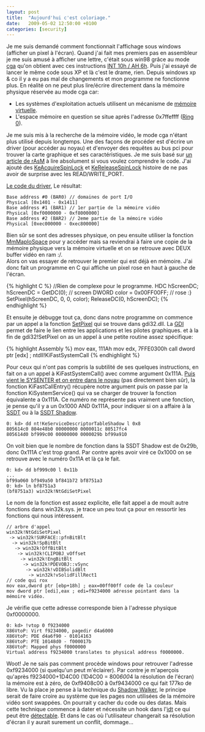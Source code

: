 ```yaml
---
layout: post
title:  "Aujourd'hui c'est coloriage."
date:   2009-05-02 12:50:00 +0100
categories: [security]
---
```

Je me suis demandé comment fonctionnait l'affichage sous windows (afficher un pixel à l'écran). Quand j'ai fait mes premiers pas en assembleur je me suis amusé à afficher une lettre, c'était sous win98 grâce au mode [cga](https://fr.wikipedia.org/wiki/Color_Graphics_Adapter) qu'on obtient avec ces instructions [INT 10h / AH 6h](http://www.emu8086.com/assembly_language_tutorial_assembler_reference/8086_bios_and_dos_interrupts.html#int10h_06h). Puis j'ai essayé de lancer le même code sous XP et là c'est le drame, rien. Depuis windows xp & co il y a eu pas mal de changements et mon programme ne fonctionne plus. En réalité on ne peut plus lire/écrire directement dans la mémoire physique réservée au mode cga car:

* Les systèmes d'exploitation actuels utilisent un mécanisme de [mémoire virtuelle](https://fr.wikipedia.org/wiki/M%C3%A9moire_virtuelle).
* L'espace mémoire en question se situe après l'adresse 0x7ffeffff ([Ring 0](https://fr.wikipedia.org/wiki/Anneau_de_protection)).

Je me suis mis à la recherche de la mémoire vidéo, le mode cga n'étant plus utilisé depuis longtemps. Une des façons de procéder est d'écrire un driver (pour accéder au noyau) et d'envoyer des requêtes au bus pci pour trouver la carte graphique et ses caractéristiques. Je me suis basé sur [un article de rAsM](http://rce.servhome.org/blog/?p=1) à lire absolument si vous voulez comprendre le code. J'ai ajouté des [KeAcquireSpinLock](http://msdn.microsoft.com/en-us/library/ms801656.aspx) et [KeReleaseSpinLock](http://msdn.microsoft.com/en-us/library/ms801909.aspx) histoire de ne pas avoir de surprise avec les READ/WRITE_PORT.

[Le code du driver](http://mysterie.fr/prog/blog/pcidisp.c), Le résultat:

```
Base address #0 (BAR0) // domaines de port I/O
Physical [0x1401 - 0x1411]
Base address #1 (BAR1) // 1er partie de la mémoire vidéo
Physical [0xf0000000 - 0xf8000000]
Base address #2 (BAR2) // 2eme partie de la mémoire vidéo
Physical [0xec000000 - 0xec800000]
```

Bien sûr se sont des adresses physique, on peu ensuite utiliser la fonction [MmMapIoSpace](http://msdn.microsoft.com/en-us/library/aa932608.aspx) pour y accéder mais sa reviendrai à faire une copie de la mémoire physique vers la mémoire virtuelle et on se retrouve avec DEUX buffer vidéo en ram :/.   
Alors on vas essayer de retrouver le premier qui est déjà en mémoire. J'ai donc fait un programme en C qui affiche un pixel rose en haut à gauche de l'écran.

{% highlight C %}
//Rien de complexe pour le programme.
HDC hScreenDC;
hScreenDC = GetDC(0); // screen
DWORD color = 0x00FF00FF; // rose :}
SetPixel(hScreenDC, 0, 0, color);
ReleaseDC(0, hScreenDC);
{% endhighlight %}

Et ensuite je débugge tout ça, donc dans notre programme on commence par un appel a la fonction [SetPixel](http://msdn.microsoft.com/en-us/library/dd145078%28VS.85%29.aspx) qui se trouve dans gdi32.dll. La [GDI](http://fr.wikipedia.org/wiki/Graphics_Device_Interface) permet de faire le lien entre les applications et les pilotes graphiques. et à la fin de gdi32!SetPixel on as un appel à une petite routine assez spécifique:

{% highlight Assembly %}
mov eax, 111Ah
mov edx, 7FFE0300h
call dword ptr [edx] ; ntdll!KiFastSystemCall
{% endhighlight %}

Pour ceux qui n'ont pas compris la subtilité de ses quelques instructions, en fait on a un appel à KiFastSystemCall() avec comme argument 0x111A. [Puis vient le SYSENTER et on entre dans le noyau](http://www.ivanlef0u.tuxfamily.org/?p=22) (pas directement bien sûr), la fonction KiFastCallEntry() récupère notre argument puis on passe par la fonction KiSystemService() qui va se charger de trouver la fonction équivalente a 0x111A. Ce numéro ne représente pas vraiment une fonction, je pense qu'il y a un 0x1000 AND 0x111A, pour indiquer si on a affaire à la [SSDT](http://fr.wikipedia.org/wiki/System_Service_Dispatch_Table) ou à la [SSDT Shadow](http://0vercl0k.blogspot.com/2009/03/flirt-with-session-space.html).

```
0: kd> dd nt!KeServiceDescriptorTableShadow l 0x8
805614c0 804e48b0 00000000 0000011c 80517fc4
805614d0 bf999c00 00000000 0000029b bf99a910
```

On voit bien que le nombre de fonction dans la SSDT Shadow est de 0x29b, donc 0x111A c'est trop grand. Par contre après avoir viré ce 0x1000 on se retrouve avec le numéro 0x11A et là ça le fait.

```
0: kd> dd bf999c00 l 0x11b
...
bf99a060 bf949a50 bf841b72 bf8751a3
0: kd> ln bf8751a3
(bf8751a3) win32k!NtGdiSetPixel
```

Le nom de la fonction est assez explicite, elle fait appel a de moult autre fonctions dans win32k.sys. je trace un peu tout ça pour en ressortir les fonctions qui nous intéressent.

```
// arbre d'appel
win32k!NtGdiSetPixel
 -> win32k!SURFACE::pfnBitBlt
  -> win32k!SpBitBlt
   -> win32k!OffBitBlt
    -> win32k!CLIPOBJ_vOffset
     -> win32k!EngBitBlt
      -> win32k!PDEVOBJ::vSync
       -> win32k!vDIBSolidBlt
        -> win32k!vSolidFillRect1
// code qui rox
mov eax,dword ptr [ebp+18h] ; eax=00ff00ff code de la couleur
mov dword ptr [edi],eax ; edi=f9234000 adresse pointant dans la mémoire vidéo.
```

Je vérifie que cette adresse corresponde bien à l'adresse physique 0xf0000000.

```
0: kd> !vtop 0 f9234000
X86VtoP: Virt f9234000, pagedir d4a6000
X86VtoP: PDE d4a6f90 - 01014163
X86VtoP: PTE 10148d0 - f000017b
X86VtoP: Mapped phys f0000000
Virtual address f9234000 translates to physical address f0000000.
```

Woot! Je ne sais pas comment procède windows pour retrouver l'adresse 0xf9234000 (si quelqu'un peut m'éclairer). Par contre je m'aperçois qu'après f9234000+1D4C00 (1D4C00 = 800*600*4 la résolution de l'écran) la mémoire est à zéro, de 0xf9408c00 à 0xf9434000 ce qui fait 177ko de libre. Vu la place je pense à la technique du [Shadow Walker](http://www.phrack.org/issues.html?issue=63&amp;id=8&amp;mode=txt), le principe serait de faire croire au système que les pages non utilisées de la mémoire vidéo sont swappées. On pourrait y cacher du code ou des datas. Mais cette technique commence à dater et nécessite un hook dans l'[idt](http://fr.wikipedia.org/wiki/Interrupt_Descriptor_Table) ce qui peut être [détectable](http://www.ivanlef0u.tuxfamily.org/?p=262). Et dans le cas où l'utilisateur changerait sa résolution d'écran il y aurait surement un conflit, dommage...

